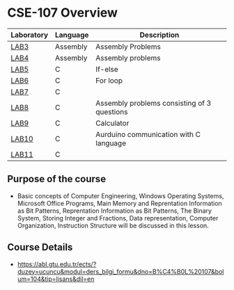 # CSE-107 Overview

Laboratory  | Language | Description
------------- | ------------- | -------------
[LAB3](https://github.com/okantorun/CSE-101/tree/main/CSE101/hw1)  | Assembly | Assembly Problems
[LAB4](https://github.com/okantorun/CSE-101/tree/main/CSE101/hw2)  | Assembly | Assembly problems 
[LAB5](https://github.com/okantorun/CSE-101/tree/main/CSE101/hw3)  | C | If-else
[LAB6](https://github.com/okantorun/CSE-101/tree/main/CSE101/hw4)  | C | For loop
[LAB7](https://github.com/okantorun/CSE-101/tree/main/CSE101/hw1)  | C |
[LAB8](https://github.com/okantorun/CSE-101/tree/main/CSE101/hw2)  | C | Assembly problems consisting of 3 questions
[LAB9](https://github.com/okantorun/CSE-101/tree/main/CSE101/hw3)  | C | Calculator
[LAB10](https://github.com/okantorun/CSE-101/tree/main/CSE101/hw4) | C |  Aurduino communication with C language
[LAB11](https://github.com/okantorun/CSE-101/tree/main/CSE101/hw4) | C | 


## Purpose of the course
- Basic concepts of Computer Engineering, Windows Operating Systems, Microsoft Office Programs, Main Memory and Reprentation Information as Bit Patterns, Reprentation Information as Bit Patterns, The Binary System, Storing Integer and Fractions, Data representation, Computer Organization, Instruction Structure will be discussed in this lesson.

## Course Details
- https://abl.gtu.edu.tr/ects/?duzey=ucuncu&modul=ders_bilgi_formu&dno=B%C4%B0L%20107&bolum=104&tip=lisans&dil=en
